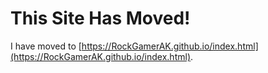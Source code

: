 # This Site Has Moved!
I have moved to [https://RockGamerAK.github.io/index.html](https://RockGamerAK.github.io/index.html).

